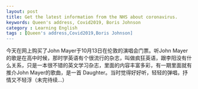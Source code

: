 ```yaml
---
layout: post
title: Get the latest information from the NHS about coronavirus.
keywords: Queen's address, Covid2019, Boris Johnson
category : Learning English
tags : [Queen's address,Covid2019,Boris Johnson]
---
```


今天在网上购买了John Mayer于10月13日在伦敦的演唱会门票。听John Mayer的歌是在高中时候，那时学英语有个很流行的杂志，叫做疯狂英语，跟李阳没有什么关系，只是一本很不错的英文学习杂志，里面的内容丰富多彩，有一期里面就有推介John Mayer的歌曲，是一首 Daughter。当时觉得好好听，轻轻的弹唱，抒情又不轻浮（未完待续...）
